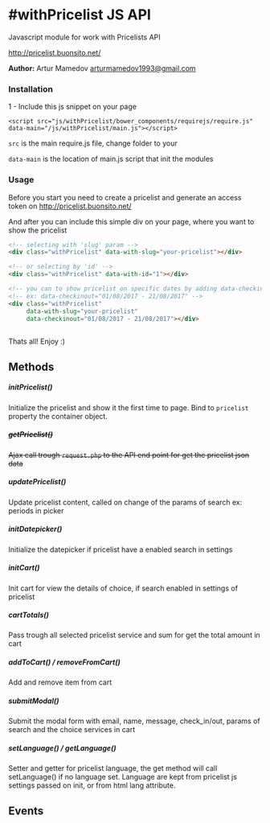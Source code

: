 # #withPricelist JS API
 
Javascript module for work with Pricelists API
 
http://pricelist.buonsito.net/ 

__Author:__ Artur Mamedov <arturmamedov1993@gmail.com>


### Installation

1 - Include this js snippet on your page
 ```
 <script src="js/withPricelist/bower_components/requirejs/require.js" 
 data-main="/js/withPricelist/main.js"></script>
 ```
 `src` is the main require.js file, change folder to your
 
 `data-main` is the location of main.js script that init the modules


### Usage
Before you start you need to create a pricelist and generate an access token on http://pricelist.buonsito.net/

And after you can include this simple div on your page, where you want to show the pricelist
```html
<!-- selecting with 'slug' param -->
<div class="withPricelist" data-with-slug="your-pricelist"></div>

<!-- or selecting by 'id' -->
<div class="withPricelist" data-with-id="1"></div>

<!-- you can to show pricelist on specific dates by adding data-checkinout -->
<!-- ex: data-checkinout="01/08/2017 - 21/08/2017" -->
<div class="withPricelist" 
     data-with-slug="your-pricelist" 
     data-checkinout="01/08/2017 - 21/08/2017"></div>
     
```

Thats all! Enjoy :)

## Methods

##### initPricelist()
Initialize the pricelist and show it the first time to page.
Bind to `pricelist` property the container object.

##### ~~getPricelist()~~
~~Ajax call trough `request.php` to the API end point for get the pricelist json data~~

##### updatePricelist()
Update pricelist content, called on change of the params of search ex: periods in picker

##### initDatepicker()
Initialize the datepicker if pricelist have a enabled search in settings 

##### initCart()
Init cart for view the details of choice, if search enabled in settings of pricelist
 
##### cartTotals()
Pass trough all selected pricelist service and sum for get the total amount in cart

##### addToCart() / removeFromCart()
Add and remove item from cart

##### submitModal()
Submit the modal form with email, name, message, check_in/out, params of search and the choice services in cart

##### setLanguage() / getLanguage()
Setter and getter for pricelist language, the get method will call setLanguage() if no language set. Language are kept from pricelist js settings passed on init, or from html lang attribute.

## Events

